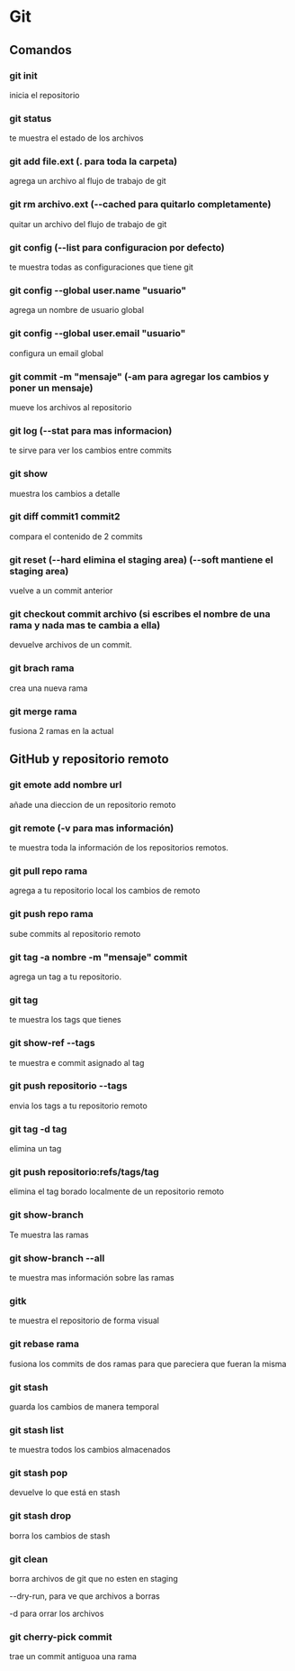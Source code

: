 # Git

## Comandos

### git init

inicia el repositorio

### git status

te muestra el estado de los archivos

### git add file.ext (. para toda la carpeta)

agrega un archivo al flujo de trabajo de git

### git rm archivo.ext (--cached para quitarlo completamente)

quitar un archivo del flujo de trabajo de git

### git config (--list para configuracion por defecto)

te muestra todas as configuraciones que tiene git

### git config --global user.name "usuario"

agrega un nombre de usuario global

### git config --global user.email "usuario"

configura un email global

### git commit -m "mensaje" (-am para agregar los cambios y poner un mensaje)

mueve los archivos al repositorio

### git log (--stat para mas informacion)

te sirve para ver los cambios entre commits

### git show

muestra los cambios a detalle

### git diff commit1 commit2

compara el contenido de 2 commits

### git reset (--hard elimina el staging area) (--soft mantiene el staging area)

vuelve a un commit anterior

### git checkout commit archivo (si escribes el nombre de una rama y nada mas te cambia a ella)

devuelve archivos de un commit.

### git brach rama

crea una nueva rama

### git merge rama

fusiona 2 ramas en la actual

## GitHub y repositorio remoto

### git emote add nombre url

añade una dieccion de un repositorio remoto

### git remote (-v para mas información)

te muestra toda la información de los repositorios remotos.

### git pull repo rama

agrega a tu repositorio local los cambios de remoto

### git push repo rama

sube commits al repositorio remoto

### git tag -a nombre -m "mensaje" commit

agrega un tag a tu repositorio.

### git tag

te muestra los tags que tienes

### git show-ref --tags

te muestra e commit asignado al tag

### git push repositorio --tags

envia los tags a tu repositorio remoto

### git tag -d tag

elimina un tag

### git push repositorio:refs/tags/tag

elimina el tag borado localmente de un repositorio remoto

### git show-branch

Te muestra las ramas

### git show-branch --all

te muestra mas información sobre las ramas

### gitk

te muestra el repositorio de forma visual

### git rebase rama

fusiona los commits de dos ramas para que pareciera que fueran la misma

### git stash

guarda los cambios de manera temporal

### git stash list

te muestra todos los cambios almacenados

### git stash pop

devuelve lo que está en stash

### git stash drop

borra los cambios de stash

### git clean

borra archivos de git que no esten en staging

--dry-run, para ve que archivos a borras

-d para orrar los archivos

### git cherry-pick commit

trae un commit antiguoa una rama
